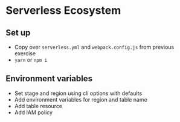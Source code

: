# Serverless Ecosystem

## Set up

* Copy over `serverless.yml` and `webpack.config.js` from previous exercise
* `yarn` or `npm i`

## Environment variables

* Set stage and region using cli options with defaults
* Add environment variables for region and table name
* Add table resource
* Add IAM policy
